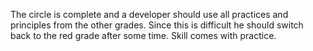 The circle is complete and a developer should use all practices and principles from the other grades. Since this is difficult he should switch back to the red grade after some time. Skill comes with practice.

